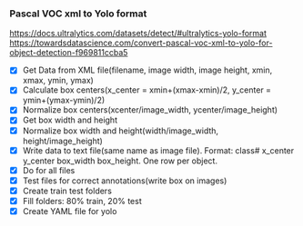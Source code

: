 ### Pascal VOC xml to Yolo format

https://docs.ultralytics.com/datasets/detect/#ultralytics-yolo-format
https://towardsdatascience.com/convert-pascal-voc-xml-to-yolo-for-object-detection-f969811ccba5


- [x] Get Data from XML file(filename, image width, image height, xmin, xmax, ymin, ymax)
- [x] Calculate box centers(x_center = xmin+(xmax-xmin)/2, y_center = ymin+(ymax-ymin)/2)
- [x] Normalize box centers(xcenter/image_width, ycenter/image_height)
- [x] Get box width and height
- [x] Normalize box width and height(width/image_width, height/image_height)
- [x] Write data to text file(same name as image file). Format: class# x_center y_center box_width box_height. One row per object.
- [x] Do for all files
- [x] Test files for correct annotations(write box on images)
- [x] Create train test folders
- [x] Fill folders: 80% train, 20% test
- [x] Create YAML file for yolo